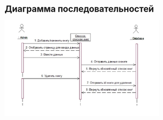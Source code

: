 # Диаграмма последовательностей  

![Диаграмма последовательностей](https://github.com/zazzzal/WEB-Library/blob/master/diagrams/pictures/последовательностей.jpeg) 
